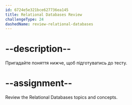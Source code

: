 ```yaml
---
id: 6724e5e321bce627736ea145
title: Relational Databases Review
challengeType: 24
dashedName: review-relational-databases
---
```


# --description--

Пригадайте поняття нижче, щоб підготуватись до тесту.



# --assignment--

Review the Relational Databases topics and concepts.
